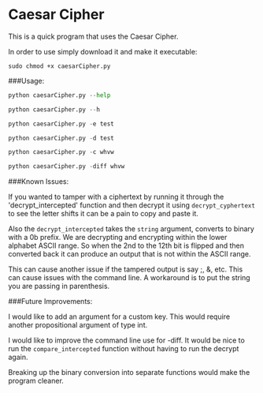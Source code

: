 Caesar Cipher 
==============

This is a quick program that uses the Caesar Cipher.

In order to use simply download it and make it executable:

`sudo chmod +x caesarCipher.py `  
  

###Usage: 


```python
python caesarCipher.py --help
```
```python
python caesarCipher.py --h
```
```python
python caesarCipher.py -e test
```
```python
python caesarCipher.py -d test
```
```python
python caesarCipher.py -c whvw
```
```python
python caesarCipher.py -diff whvw
```

###Known Issues:

If you wanted to tamper with a ciphertext by running it through the 'decrypt_intercepted' 
function and then decrypt it using `decrypt_cyphertext` to see the letter shifts it can be
a pain to copy and paste it. 

Also the `decrypt_intercepted` takes the `string` argument, converts to binary with a 0b prefix.
We are decrypting and encrypting within the lower alphabet ASCII range. So when the 2nd to the
12th bit is flipped and then converted back it can produce an output that is not within the ASCII range. 

This can cause another issue if the tampered output is say ;, &, etc. This can cause issues with the command line. 
A workaround is to put the string you are passing in parenthesis. 


###Future Improvements:

I would like to add an argument for a custom key. This would require another propositional argument of type int.  

I would like to improve the command line use for -diff. It would be nice to run the `compare_intercepted` function 
without having to run the decrypt again. 

Breaking up the binary conversion into separate functions would make the program cleaner.

